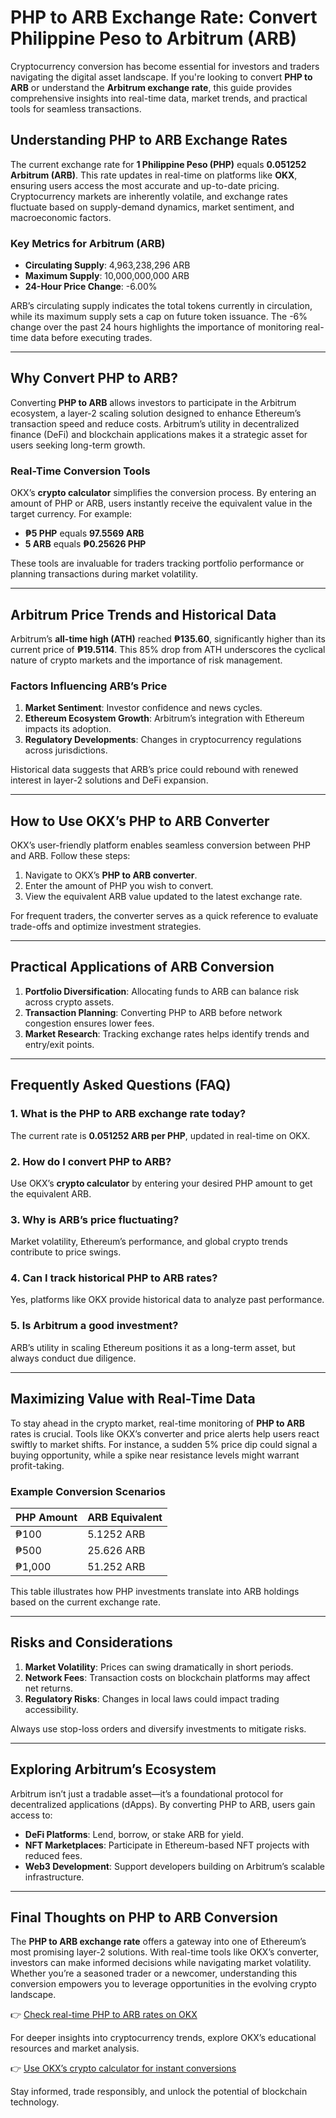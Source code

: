 # PHP to ARB Exchange Rate: Convert Philippine Peso to Arbitrum (ARB)  

Cryptocurrency conversion has become essential for investors and traders navigating the digital asset landscape. If you're looking to convert **PHP to ARB** or understand the **Arbitrum exchange rate**, this guide provides comprehensive insights into real-time data, market trends, and practical tools for seamless transactions.  

## Understanding PHP to ARB Exchange Rates  

The current exchange rate for **1 Philippine Peso (PHP)** equals **0.051252 Arbitrum (ARB)**. This rate updates in real-time on platforms like **OKX**, ensuring users access the most accurate and up-to-date pricing. Cryptocurrency markets are inherently volatile, and exchange rates fluctuate based on supply-demand dynamics, market sentiment, and macroeconomic factors.  

### Key Metrics for Arbitrum (ARB)  
- **Circulating Supply**: 4,963,238,296 ARB  
- **Maximum Supply**: 10,000,000,000 ARB  
- **24-Hour Price Change**: -6.00%  

ARB’s circulating supply indicates the total tokens currently in circulation, while its maximum supply sets a cap on future token issuance. The -6% change over the past 24 hours highlights the importance of monitoring real-time data before executing trades.  

---

## Why Convert PHP to ARB?  

Converting **PHP to ARB** allows investors to participate in the Arbitrum ecosystem, a layer-2 scaling solution designed to enhance Ethereum’s transaction speed and reduce costs. Arbitrum’s utility in decentralized finance (DeFi) and blockchain applications makes it a strategic asset for users seeking long-term growth.  

### Real-Time Conversion Tools  
OKX’s **crypto calculator** simplifies the conversion process. By entering an amount of PHP or ARB, users instantly receive the equivalent value in the target currency. For example:  
- **₱5 PHP** equals **97.5569 ARB**  
- **5 ARB** equals **₱0.25626 PHP**  

These tools are invaluable for traders tracking portfolio performance or planning transactions during market volatility.  

---

## Arbitrum Price Trends and Historical Data  

Arbitrum’s **all-time high (ATH)** reached **₱135.60**, significantly higher than its current price of **₱19.5114**. This 85% drop from ATH underscores the cyclical nature of crypto markets and the importance of risk management.  

### Factors Influencing ARB’s Price  
1. **Market Sentiment**: Investor confidence and news cycles.  
2. **Ethereum Ecosystem Growth**: Arbitrum’s integration with Ethereum impacts its adoption.  
3. **Regulatory Developments**: Changes in cryptocurrency regulations across jurisdictions.  

Historical data suggests that ARB’s price could rebound with renewed interest in layer-2 solutions and DeFi expansion.  

---

## How to Use OKX’s PHP to ARB Converter  

OKX’s user-friendly platform enables seamless conversion between PHP and ARB. Follow these steps:  
1. Navigate to OKX’s **PHP to ARB converter**.  
2. Enter the amount of PHP you wish to convert.  
3. View the equivalent ARB value updated to the latest exchange rate.  

For frequent traders, the converter serves as a quick reference to evaluate trade-offs and optimize investment strategies.  

---

## Practical Applications of ARB Conversion  

1. **Portfolio Diversification**: Allocating funds to ARB can balance risk across crypto assets.  
2. **Transaction Planning**: Converting PHP to ARB before network congestion ensures lower fees.  
3. **Market Research**: Tracking exchange rates helps identify trends and entry/exit points.  

---

## Frequently Asked Questions (FAQ)  

### 1. **What is the PHP to ARB exchange rate today?**  
The current rate is **0.051252 ARB per PHP**, updated in real-time on OKX.  

### 2. **How do I convert PHP to ARB?**  
Use OKX’s **crypto calculator** by entering your desired PHP amount to get the equivalent ARB.  

### 3. **Why is ARB’s price fluctuating?**  
Market volatility, Ethereum’s performance, and global crypto trends contribute to price swings.  

### 4. **Can I track historical PHP to ARB rates?**  
Yes, platforms like OKX provide historical data to analyze past performance.  

### 5. **Is Arbitrum a good investment?**  
ARB’s utility in scaling Ethereum positions it as a long-term asset, but always conduct due diligence.  

---

## Maximizing Value with Real-Time Data  

To stay ahead in the crypto market, real-time monitoring of **PHP to ARB** rates is crucial. Tools like OKX’s converter and price alerts help users react swiftly to market shifts. For instance, a sudden 5% price dip could signal a buying opportunity, while a spike near resistance levels might warrant profit-taking.  

### Example Conversion Scenarios  
| PHP Amount | ARB Equivalent |  
|------------|----------------|  
| ₱100       | 5.1252 ARB     |  
| ₱500       | 25.626 ARB     |  
| ₱1,000     | 51.252 ARB     |  

This table illustrates how PHP investments translate into ARB holdings based on the current exchange rate.  

---

## Risks and Considerations  

1. **Market Volatility**: Prices can swing dramatically in short periods.  
2. **Network Fees**: Transaction costs on blockchain platforms may affect net returns.  
3. **Regulatory Risks**: Changes in local laws could impact trading accessibility.  

Always use stop-loss orders and diversify investments to mitigate risks.  

---

## Exploring Arbitrum’s Ecosystem  

Arbitrum isn’t just a tradable asset—it’s a foundational protocol for decentralized applications (dApps). By converting PHP to ARB, users gain access to:  
- **DeFi Platforms**: Lend, borrow, or stake ARB for yield.  
- **NFT Marketplaces**: Participate in Ethereum-based NFT projects with reduced fees.  
- **Web3 Development**: Support developers building on Arbitrum’s scalable infrastructure.  

---

## Final Thoughts on PHP to ARB Conversion  

The **PHP to ARB exchange rate** offers a gateway into one of Ethereum’s most promising layer-2 solutions. With real-time tools like OKX’s converter, investors can make informed decisions while navigating market volatility. Whether you’re a seasoned trader or a newcomer, understanding this conversion empowers you to leverage opportunities in the evolving crypto landscape.  

👉 [Check real-time PHP to ARB rates on OKX](https://bit.ly/okx-bonus)  

For deeper insights into cryptocurrency trends, explore OKX’s educational resources and market analysis.  

👉 [Use OKX’s crypto calculator for instant conversions](https://bit.ly/okx-bonus)  

Stay informed, trade responsibly, and unlock the potential of blockchain technology.